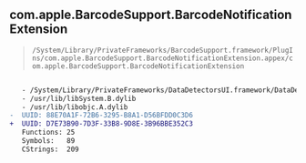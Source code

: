 ## com.apple.BarcodeSupport.BarcodeNotificationExtension

> `/System/Library/PrivateFrameworks/BarcodeSupport.framework/PlugIns/com.apple.BarcodeSupport.BarcodeNotificationExtension.appex/com.apple.BarcodeSupport.BarcodeNotificationExtension`

```diff

   - /System/Library/PrivateFrameworks/DataDetectorsUI.framework/DataDetectorsUI
   - /usr/lib/libSystem.B.dylib
   - /usr/lib/libobjc.A.dylib
-  UUID: 88E70A1F-72B6-3295-B8A1-D56BFDD0C3D6
+  UUID: D7E73B90-7D3F-33B8-9D8E-3B96BBE352C3
   Functions: 25
   Symbols:   89
   CStrings:  209

```
